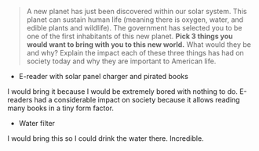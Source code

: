 > A new planet has just been discovered within our solar system. This planet can sustain human life (meaning there is oxygen, water, and edible plants and wildlife). The government has selected you to be one of the first inhabitants of this new planet.
> **Pick 3 things you would want to bring with you to this new world.** What would they be and why? Explain the impact each of these three things has had on society today and why they are important to American life.

- E-reader with solar panel charger and pirated books

I would bring it because I would be extremely bored with nothing to do. E-readers had a considerable impact on society because it allows reading many books in a tiny form factor.

- Water filter

I would bring this so I could drink the water there. Incredible.
<!--stackedit_data:
eyJoaXN0b3J5IjpbMTE5ODM5Mzc4Ml19
-->